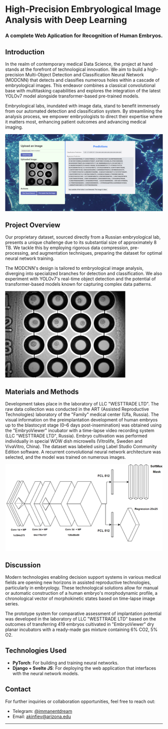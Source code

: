 # High-Precision Embryological Image Analysis with Deep Learning

### A complete Web Aplication for Recognition of Human Embryos.

## Introduction

In the realm of contemporary medical Data Science, the project at hand stands at the forefront of technological innovation. We aim to build a high-precision Multi-Object Detection and Classification Neural Network (MODCNN) that detects and classifies numerous holes within a cascade of embryological images. This endeavor combines a classical convolutional base with multitasking capabilities and explores the integration of the latest YOLOv7 model alongside transformer-based pre-trained models.

Embryological labs, inundated with image data, stand to benefit immensely from our automated detection and classification system. By streamlining the analysis process, we empower embryologists to direct their expertise where it matters most, enhancing patient outcomes and advancing medical imaging.

![Embryological Image](https://github.com/ephemeraldream/EmbryoVision/blob/main/utils/photo_2024-01-29_23-29-05.jpg)

## Project Overview

Our proprietary dataset, sourced directly from a Russian embryological lab, presents a unique challenge due to its substantial size of approximately 8 TB. We tackle this by employing rigorous data compression, pre-processing, and augmentation techniques, preparing the dataset for optimal neural network training.

The MODCNN's design is tailored to embryological image analysis, diverging into specialized branches for detection and classification. We also experiment with YOLOv7's real-time object detection and the potential of transformer-based models known for capturing complex data patterns.

![Embryological Image](https://github.com/ephemeraldream/EmbryoVision/blob/main/utils/4948resized.jpg)

## Materials and Methods

Development takes place in the laboratory of LLC "WESTTRADE LTD". The raw data collection was conducted in the ART (Assisted Reproductive Technologies) laboratory of the "Family" medical center (Ufa, Russia). The visual information on the preimplantation development of human embryos up to the blastocyst stage (0–6 days post-insemination) was obtained using the "EmbryoViewer" incubator with a time-lapse video recording system (LLC "WESTTRADE LTD", Russia). Embryo cultivation was performed individually in special WOW dish microwells (Vitrolife, Sweden and VivaVitro, China). The dataset was labeled using Label Studio Community Edition software. A recurrent convolutional neural network architecture was selected, and the model was trained on numerous images.


![Embryological Image](https://github.com/ephemeraldream/EmbryoVision/blob/main/utils/mp2.png)
## Discussion

Modern technologies enabling decision support systems in various medical fields are opening new horizons in assisted reproductive technologies, particularly in embryology. These technological solutions allow for manual or automatic construction of a human embryo's morphodynamic profile, a chronological vector of morphokinetic states based on time-lapse image series.

The prototype system for comparative assessment of implantation potential was developed in the laboratory of LLC "WESTTRADE LTD" based on the outcomes of transferring 419 embryos cultivated in "EmbryoViewer" dry planar incubators with a ready-made gas mixture containing 6% CO2, 5% O2.

## Technologies Used

- **PyTorch**: For building and training neural networks.
- **Django + Svelte JS**: For deploying the web application that interfaces with the neural network models.

## Contact

For further inquiries or collaboration opportunities, feel free to reach out:

- Telegram: [@immanentdream](https://t.me/immanentdream)
- Email: [akinfiev@arizona.edu](mailto:akinfiev@arizona.edu)

---




